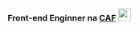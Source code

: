 ### Front-end Enginner na [CAF](https://www.caf.io/pt) <img src="https://media.giphy.com/media/hvRJCLFzcasrR4ia7z/giphy.gif" width="25px">
